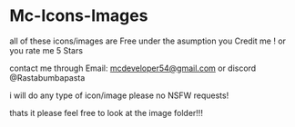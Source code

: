 # Mc-Icons-Images
all of these icons/images are Free under the asumption you Credit me ! or you rate me 5 Stars

contact me through Email: mcdeveloper54@gmail.com or discord @Rastabumbapasta

i will do any type of icon/image please no NSFW requests!

thats it please feel free to look at the image folder!!!
